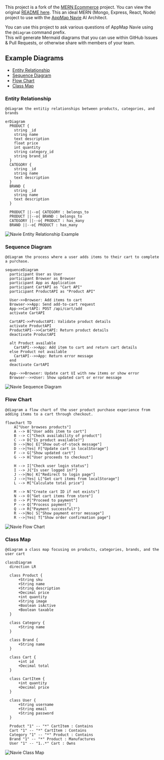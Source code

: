 This project is a fork of the [MERN Ecommerce](https://github.com/mohamedsamara/mern-ecommerce) project. You can view the original [README here](OLD_README.md). 
This an ideal MERN (Mongo, Express, React, Node) project to use with the [AppMap Navie](https://appmap.io/navie/) AI Architect.

You can use this project to ask various questions of AppMap Navie using the `@diagram` command prefix.  
This will generate Mermaid diagrams that you can use within GitHub Issues & Pull Requests, or otherwise share 
with members of your team. 

## Example Diagrams
  - [Entity Relationship](#entity-relationship)
  - [Sequence Diagram](#sequence-diagram)
  - [Flow Chart](#flow-chart)
  - [Class Map](#class-map)

### Entity Relationship

```
@diagram the entitiy relationships between products, categories, and brands
```

```mermaid
erDiagram
  PRODUCT {
    string _id
    string name
    text description
    float price
    int quantity
    string category_id
    string brand_id
  }
  CATEGORY {
    string _id
    string name
    text description
  }
  BRAND {
    string _id
    string name
    text description
  }

  PRODUCT ||--o{ CATEGORY : belongs_to
  PRODUCT ||--o{ BRAND : belongs_to
  CATEGORY ||--o{ PRODUCT : has_many
  BRAND ||--o{ PRODUCT : has_many
```

![Navie Entity Relationship Example](mern-entity-relationship.png)

### Sequence Diagram
```
@diagram the process where a user adds items to their cart to complete a purchase.
```


```mermaid
sequenceDiagram
  participant User as User
  participant Browser as Browser
  participant App as Application
  participant CartAPI as "Cart API"
  participant ProductAPI as "Product API"

  User->>Browser: Add items to cart
  Browser->>App: Send add-to-cart request
  App->>CartAPI: POST /api/cart/add
  activate CartAPI

  CartAPI->>ProductAPI: Validate product details
  activate ProductAPI
  ProductAPI-->>CartAPI: Return product details
  deactivate ProductAPI
  
  alt Product available
    CartAPI-->>App: Add item to cart and return cart details
  else Product not available
    CartAPI-->>App: Return error message
  end
  deactivate CartAPI
  
  App-->>Browser: Update cart UI with new items or show error
  Browser-->>User: Show updated cart or error message
```

![Navie Sequence Diagram](mern-sequence-diagram.png)

### Flow Chart

```
@diagram a flow chart of the user product purchase experience from adding items to a cart through checkout.
```

```mermaid
flowchart TD
    A["User browses products"]
    A --> B["User adds item to cart"]
    B --> C["Check availability of product"]
    C --> D{"Is product available?"}
    D -->|No| E["Show out-of-stock message"]
    D -->|Yes| F["Update cart in localStorage"]
    F --> G["Show updated cart"]
    G --> H["User proceeds to checkout"]

    H --> I["Check user login status"]
    I --> J{"Is user logged in?"}
    J -->|No| K["Redirect to login page"]
    J -->|Yes| L["Get cart items from localStorage"]
    L --> M["Calculate total price"]

    M --> N["Create cart ID if not exists"]
    N --> O["Get cart items from store"]
    O --> P["Proceed to payment"]
    P --> Q["Process payment"]
    Q --> R{"Payment successful?"}
    R -->|No| S["Show payment error message"]
    R -->|Yes| T["Show order confirmation page"]
```

![Navie Flow Chart](mern-flow-chart.png)

### Class Map

```
@diagram a class map focusing on products, categories, brands, and the user cart
```

```mermaid
classDiagram
  direction LR

  class Product {
      +String sku
      +String name
      +String description
      +Decimal price
      +int quantity
      +String image
      +Boolean isActive
      +Boolean taxable
  }

  class Category {
      +String name
  }

  class Brand {
      +String name
  }

  class Cart {
      +int id
      +Decimal total
  }

  class CartItem {
      +int quantity
      +Decimal price
  }

  class User {
      +String username
      +String email
      +String password
  }

  Product "1" -- "*" CartItem : Contains
  Cart "1" -- "*" CartItem : Contains
  Category "1" -- "*" Product : Contains
  Brand "1" -- "*" Product : Manufactures
  User "1" -- "1..*" Cart : Owns
```

![Navie Class Map](mern-class-map.png)